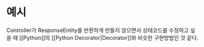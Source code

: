 
# 예시
Controller가 ResponseEntity를 반환하게 만들지 않으면서 상태코드를 수정하고 싶을 때
[[Python]]의 [[Python Decorator|Decorator]]와 비슷한 구현방법인 것 같다.